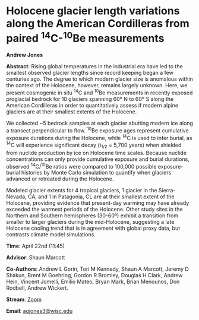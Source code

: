 # Holocene glacier length variations along the American Cordilleras from paired <sup>14</sup>C-<sup>10</sup>Be measurements

**Andrew Jones**

**Abstract**: Rising global temperatures in the industrial era have led to the smallest observed glacier lengths since record keeping began a few centuries ago. The degree to which modern glacier size is anomalous within the context of the Holocene, however, remains largely unknown. Here, we present cosmogenic in situ <sup>14</sup>C and <sup>10</sup>Be measurements in recently exposed proglacial bedrock for 10 glaciers spanning 60º N to 60º S along the American Cordilleras in order to quantitatively assess if modern alpine glaciers are at their smallest extents of the Holocene.

We collected ~5 bedrock samples at each glacier abutting modern ice along a transect perpendicular to flow. <sup>10</sup>Be exposure ages represent cumulative exposure durations during the Holocene, while <sup>14</sup>C is used to infer burial, as <sup>14</sup>C will experience significant decay (t<sub>1/2</sub> = 5,700 years) when shielded from nuclide production by ice on Holocene time scales. Because nuclide concentrations can only provide cumulative exposure and burial durations, observed <sup>14</sup>C/<sup>10</sup>Be ratios were compared to 100,000 possible exposure-burial histories by Monte Carlo simulation to quantify when glaciers advanced or retreated during the Holocene.

Modeled glacier extents for 4 tropical glaciers, 1 glacier in the Sierra-Nevada, CA, and 1 in Patagonia, CL are at their smallest extent of the Holocene, providing evidence that present-day warming may have already exceeded the warmest periods of the Holocene. Other study sites in the Northern and Southern hemispheres (30-60º) exhibit a transition from smaller to larger glaciers during the mid-Holocene, suggesting a late Holocene cooling trend that is in agreement with global proxy data, but contrasts climate model simulations.


**Time**:  April 22nd (11:45)

**Advisor**: Shaun Marcott

**Co-Authors**: Andrew L Gorin, Tori M Kennedy, Shaun A Marcott, Jeremy D Shakun, Brent M Goehring, Gordon R Bromley, Douglas H Clark, Andrew Hein, Vincent Jomelli, Emilio Mateo, Bryan Mark, Brian Menounos, Don Rodbell, Andrew Wickert.

**Stream**: [Zoom](https://uwmadison.zoom.us/meeting#/test11111)

**Email**: [agjones3@wisc.edu](mailto:agjones3@wisc.edu)
